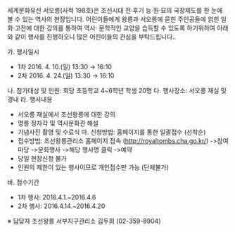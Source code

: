 세계문화유산 서오릉(사적 198호)은 조선시대 전·후기 능·원·묘의 국장제도를 한 눈에 볼 수 있는 역사의 현장입니다.
어린이들에게 왕릉과 서오릉에 묻힌 주인공들에 얽힌 일화·고전에 대한 강의를 통하여 역사· 문학적인 교양을 습득할 수 있도록 하기위하여 아래와 같이 행사를 진행하오니 많은 어린이들의 관심을 부탁드립니다..

가. 행사일시
   - 1차 2016. 4. 10.(일) 13:30 → 16:10
   - 2차 2016. 4. 24.(일) 13:30 → 16:10

나. 참가대상 및 인원: 회당 초등학교 4~6학년 학생 20명
다. 행사장소: 서오릉 재실 및 경내
라. 행사내용
   - 서오릉 재실에서 조선왕릉에 대한 강의
   - 명릉 정자각 및 역사문화관 해설
   - 기념사진 촬영 및 수료식
마. 신청방법: 홈페이지를 통한 일괄접수 (선착순)
   - 접수방법: 조선왕릉관리소 홈페이지 접속 (http://royaltombs.cha.go.kr/)
     ->참여마당 ->문화행사 ->해당 행사명 클릭 ->예약
   - 당일 현장신청 불가
   - 인원의 제한이 있는 행사이므로 개인접수만 가능 (단체불가)

바. 접수기간
   - 1차 행사: 2016.4.1.~2016.4.6
   - 2차 행사: 2016.4.14.~2016.4.20

※ 담당자 조선왕릉 서부지구관리소 김두희 (02-359-8904)